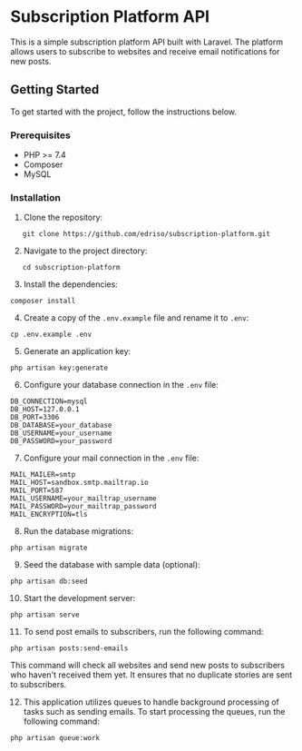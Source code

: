 # Subscription Platform API

This is a simple subscription platform API built with Laravel. The platform allows users to subscribe to websites and receive email notifications for new posts.

## Getting Started

To get started with the project, follow the instructions below.

### Prerequisites

-   PHP >= 7.4
-   Composer
-   MySQL

### Installation

1. Clone the repository:

```shell
   git clone https://github.com/edriso/subscription-platform.git
```

2. Navigate to the project directory:

```shell
   cd subscription-platform
```

3. Install the dependencies:

```shell
composer install
```

4. Create a copy of the `.env.example` file and rename it to `.env`:

```shell
cp .env.example .env
```

5. Generate an application key:

```shell
php artisan key:generate
```

6. Configure your database connection in the `.env` file:

```shell
DB_CONNECTION=mysql
DB_HOST=127.0.0.1
DB_PORT=3306
DB_DATABASE=your_database
DB_USERNAME=your_username
DB_PASSWORD=your_password
```

7. Configure your mail connection in the `.env` file:

```shell
MAIL_MAILER=smtp
MAIL_HOST=sandbox.smtp.mailtrap.io
MAIL_PORT=587
MAIL_USERNAME=your_mailtrap_username
MAIL_PASSWORD=your_mailtrap_password
MAIL_ENCRYPTION=tls
```

8. Run the database migrations:

```shell
php artisan migrate
```

9. Seed the database with sample data (optional):

```shell
php artisan db:seed
```

10. Start the development server:

```shell
php artisan serve
```

11. To send post emails to subscribers, run the following command:

```shell
php artisan posts:send-emails
```

This command will check all websites and send new posts to subscribers who haven't received them yet. It ensures that no duplicate stories are sent to subscribers.

12. This application utilizes queues to handle background processing of tasks such as sending emails. To start processing the queues, run the following command:

```shell
php artisan queue:work
```

